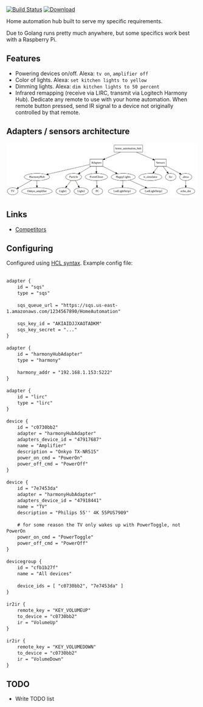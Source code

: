 [![Build Status](https://img.shields.io/travis/function61/home-automation-hub.svg?style=for-the-badge)](https://travis-ci.org/function61/home-automation-hub)
[![Download](https://img.shields.io/bintray/v/function61/home-automation-hub/main.svg?style=for-the-badge&label=Download)](https://bintray.com/function61/home-automation-hub/main/_latestVersion#files)

Home automation hub built to serve my specific requirements.

Due to Golang runs pretty much anywhere, but some specifics work best with a Raspberry Pi.


Features
--------

- Powering devices on/off. Alexa: `tv on`, `amplifier off`
- Color of lights. Alexa: `set kitchen lights to yellow`
- Dimming lights. Alexa: `dim kitchen lights to 50 percent`
- Infrared remapping (receive via LIRC, transmit via Logitech Harmony Hub).
  Dedicate any remote to use with your home automation. When remote button pressed,
  send IR signal to a device not originally controlled by that remote.


Adapters / sensors architecture
-------------------------------

![](docs/graph.png)


Links
-----

- [Competitors](docs/competitors.md)


Configuring
-----------

Configured using [HCL syntax](https://www.terraform.io/docs/configuration/syntax.html). Example config file:

```

adapter {
	id = "sqs"
	type = "sqs"

	sqs_queue_url = "https://sqs.us-east-1.amazonaws.com/1234567890/HomeAutomation"

	sqs_key_id = "AKIAIDJJXAOTADKM"
	sqs_key_secret = "..."
}

adapter {
	id = "harmonyHubAdapter"
	type = "harmony"

	harmony_addr = "192.168.1.153:5222"
}

adapter {
	id = "lirc"
	type = "lirc"
}

device {
	id = "c0730bb2"
	adapter = "harmonyHubAdapter"
	adapters_device_id = "47917687"
	name = "Amplifier"
	description = "Onkyo TX-NR515"
	power_on_cmd = "PowerOn"
	power_off_cmd = "PowerOff"
}

device {
	id = "7e7453da"
	adapter = "harmonyHubAdapter"
	adapters_device_id = "47918441"
	name = "TV"
	description = "Philips 55'' 4K 55PUS7909"

	# for some reason the TV only wakes up with PowerToggle, not PowerOn
	power_on_cmd = "PowerToggle"
	power_off_cmd = "PowerOff"
}

devicegroup {
	id = "cfb1b27f"
	name = "All devices"

	device_ids = [ "c0730bb2", "7e7453da" ]
}

ir2ir {
	remote_key = "KEY_VOLUMEUP"
	to_device = "c0730bb2"
	ir = "VolumeUp"
}

ir2ir {
	remote_key = "KEY_VOLUMEDOWN"
	to_device = "c0730bb2"
	ir = "VolumeDown"
}

```


TODO
----

- Write TODO list

